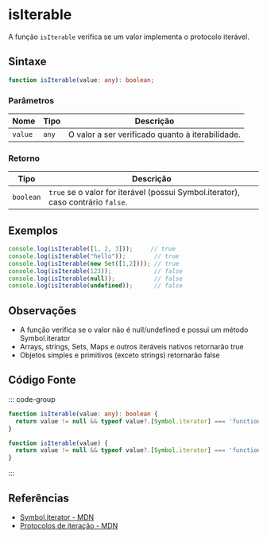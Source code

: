 # isIterable

A função `isIterable` verifica se um valor implementa o protocolo iterável.

## Sintaxe

```typescript
function isIterable(value: any): boolean;
```

### Parâmetros

| Nome    | Tipo    | Descrição                                      |
|---------|---------|--------------------------------------------------|
| `value` | `any`   | O valor a ser verificado quanto à iterabilidade.  |

### Retorno

| Tipo      | Descrição                                                       |
|-----------|-------------------------------------------------------------------|
| `boolean` | `true` se o valor for iterável (possui Symbol.iterator), caso contrário `false`. |

## Exemplos

```typescript
console.log(isIterable([1, 2, 3]));     // true
console.log(isIterable("hello"));        // true
console.log(isIterable(new Set([1,2]))); // true
console.log(isIterable(123));            // false
console.log(isIterable(null));           // false
console.log(isIterable(undefined));      // false
```

## Observações

- A função verifica se o valor não é null/undefined e possui um método Symbol.iterator
- Arrays, strings, Sets, Maps e outros iteráveis nativos retornarão true
- Objetos simples e primitivos (exceto strings) retornarão false

## Código Fonte

::: code-group
```typescript
function isIterable(value: any): boolean {
  return value != null && typeof value?.[Symbol.iterator] === 'function';
}
```

```javascript
function isIterable(value) {
  return value != null && typeof value?.[Symbol.iterator] === 'function';
}
```
:::

## Referências

- [Symbol.iterator - MDN](https://developer.mozilla.org/pt-BR/docs/Web/JavaScript/Reference/Global_Objects/Symbol/iterator)
- [Protocolos de iteração - MDN](https://developer.mozilla.org/pt-BR/docs/Web/JavaScript/Reference/Iteration_protocols)